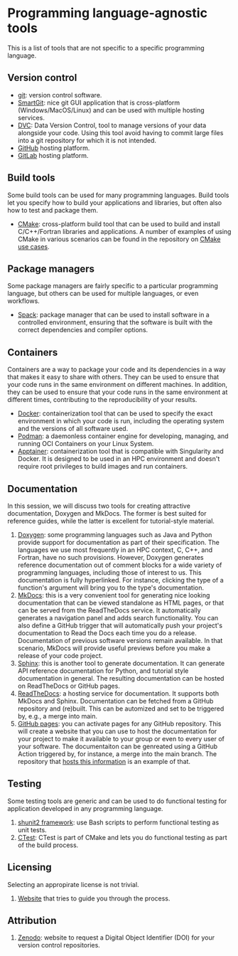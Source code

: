 # Programming language-agnostic tools

This is a list of tools that are not specific to a specific
programming language.


## Version control

* [git](https://git-scm.com/): version control software.
* [SmartGit](https://www.syntevo.com/smartgit/): nice git GUI
  application that is cross-platform (Windows/MacOS/Linux) and can be used
  with multiple hosting services.
* [DVC](https://dvc.org/): Data Version Control, tool to manage versions of
  your data alongside your code.  Using this tool avoid having to commit
  large files into a git repository for which it is not intended.
* [GitHub](https://github.com/) hosting platform.
* [GitLab](https://about.gitlab.com/) hosting platform.


## Build tools

Some build tools can be used for many programming languages.  Build tools let
you specify how to build your applications and libraries, but often also how
to test and package them.

* [CMake](https://cmake.org/): cross-platform build tool that can be used to
  build and install C/C++/Fortran libraries and applications.  A number of
  examples of using CMake in various scenarios can be found in the repository on
  [CMake use cases](https://github.com/gjbex/CMake-usecases).


## Package managers

Some package managers are fairly specific to a particular programming language,
but others can be used for multiple languages, or even workflows.

* [Spack](https://spack.io/): package manager that can be used to install
  software in a controlled environment, ensuring that the software is built
  with the correct dependencies and compiler options.


## Containers

Containers are a way to package your code and its dependencies in a way that
makes it easy to share with others.  They can be used to ensure that your code
runs in the same environment on different machines.  In addition, they can be
used to ensure that your code runs in the same environment at different times,
contributing to the reproducibility of your results.

* [Docker](https://www.docker.com/): containerization tool that can be used to
  specify the exact environment in which your code is run, including the
  operating system and the versions of all software used.
* [Podman](https://podman.io/): a daemonless container engine for developing,
  managing, and running OCI Containers on your Linux System.
* [Apptainer](https://apptainer.org/): containerization tool that is
  compatible with Singularity and Docker. It is designed to be used in an
  HPC environment and doesn't require root privileges to build images and
  run containers.


## Documentation

In this session, we will discuss two tools for creating attractive
documentation, Doxygen and MkDocs.  The former is best suited for reference
guides, while the latter is excellent for tutorial-style material.

1. [Doxygen](http://www.doxygen.org/): some programming languages such as Java
    and Python provide support for documentation as part of their
    specification. The languages we use most frequently in an HPC context, C,
    C++, and Fortran, have no such provisions.  However, Doxygen generates
    reference documentation out of comment blocks for a wide variety of
    programming languages, including those of interest to us. This documentation
    is fully hyperlinked. For instance, clicking the type of a function's
    argument will bring you to the type's documentation.
1. [MkDocs](http://www.mkdocs.org/): this is a very convenient tool for
   generating nice looking documentation that can be viewed standalone as HTML
   pages, or that can be served from the
   ReadTheDocs service. It automatically
   generates a navigation panel and adds search functionality. You can also
   define a GitHub trigger that will automatically push your project's
   documentation to Read the Docs each time you do a release. Documentation of
   previous software versions remain available. In that scenario, MkDocs will
   provide useful previews before you make a release of your code project.
1. [Sphinx](https://www.sphinx-doc.org/en/master/): this is another tool to
   generate documentation.  It can generate API reference documentation for
   Python, and tutorial style documentation in general.  The resulting
   documentation can be hosted on ReadTheDocs or GitHub pages.
1. [ReadTheDocs](http://www.readthedocs.org/): a hosting service for
   documentation.  It supports both MkDocs and Sphinx.  Documentation can be
   fetched from a GitHub repository and (re)built.  This can be automized and
   set to be triggered by, e.g., a merge into main.
1. [GitHub pages](): you can activate pages for any GitHub repository.  This
   will create a website that you can use to host the documentation for your
   project to make it available to your group or even to every user of your
   software.  The documentaiton can be genreated using a GitHub Action
   triggered by, for instance, a merge into the main branch.  The repository
   that [hosts this
   information](https://github.com/gjbex/Best-practices-in-programming) is an
   example of that.


## Testing

Some testing tools are generic and can be used to do functional testing for
application developed in any programming language.

1. [shunit2 framework](https://github.com/kward/shunit2): use Bash scripts to
   perform functional testing as unit tests.
1.  [CTest](https://cmake.org/cmake/help/book/mastering-cmake/chapter/Testing%20With%20CMake%20and%20CTest.html#:~:text=CTest%20is%20an%20executable%20that,for%20CTest%20is%20called%20CTestTestfile.):
   CTest is part of CMake and lets you do functional testing as part of the
   build process.


## Licensing

Selecting an appropirate license is not trivial.

1. [Website](https://choosealicense.com/) that tries to guide you through the
   process.


## Attribution

1. [Zenodo](https://github.com/gjbex/Best-practices-in-programming): website to
   request a Digital Object Identifier (DOI) for your version control
   repositories.
